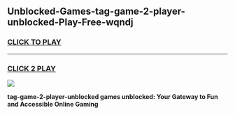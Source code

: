 
## Unblocked-Games-tag-game-2-player-unblocked-Play-Free-wqndj
<h3>
<a href="https://premium76.site?title=tag-game-2-player-unblocked&ref=22A">CLICK TO PLAY</a></h3>
<hr>

<h3>
<a href="https://premium76.site?title=tag-game-2-player-unblocked&ref=22A">CLICK 2 PLAY</a>
  
</h3>

<a href="https://premium76.site?title=tag-game-2-player-unblocked&ref=22A"><img src="https://clearcache.store/games.png"></a>


**tag-game-2-player-unblocked games unblocked: Your Gateway to Fun and Accessible Online Gaming**
